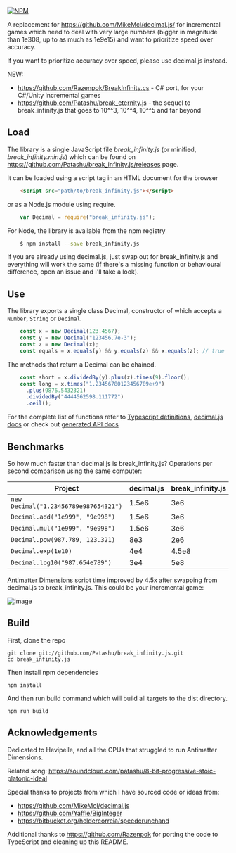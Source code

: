 [![NPM](https://img.shields.io/npm/v/break_infinity.js.svg)](https://www.npmjs.com/package/break_infinity.js)

A replacement for https://github.com/MikeMcl/decimal.js/ for incremental games which need
to deal with very large numbers (bigger in magnitude than 1e308, up to as much as 1e9e15)
and want to prioritize speed over accuracy.

If you want to prioritize accuracy over speed, please use decimal.js instead.

NEW:

- https://github.com/Razenpok/BreakInfinity.cs - C# port, for your C#/Unity incremental games
- https://github.com/Patashu/break_eternity.js - the sequel to break_infinity.js that goes to
10^^3, 10^^4, 10^^5 and far beyond

## Load

The library is a single JavaScript file *break_infinity.js* (or minified, *break_infinity.min.js*)
which can be found on https://github.com/Patashu/break_infinity.js/releases page.

It can be loaded using a script tag in an HTML document for the browser

```html
    <script src="path/to/break_infinity.js"></script>
```

or as a Node.js module using require.

```javascript
    var Decimal = require("break_infinity.js");
```

For Node, the library is available from the npm registry

```bash
    $ npm install --save break_infinity.js
```

If you are already using decimal.js, just swap out for break_infinity.js and everything will work
the same (if there's a missing function or behavioural difference, open an issue and I'll take a look).

## Use

The library exports a single class Decimal, constructor of which accepts a
`Number`, `String` or `Decimal`.

```javascript
    const x = new Decimal(123.4567);
    const y = new Decimal("123456.7e-3");
    const z = new Decimal(x);
    const equals = x.equals(y) && y.equals(z) && x.equals(z); // true
```
    
The methods that return a Decimal can be chained.

```javascript
    const short = x.dividedBy(y).plus(z).times(9).floor();
    const long = x.times("1.23456780123456789e+9")
      .plus(9876.5432321)
      .dividedBy("4444562598.111772")
      .ceil();
````

For the complete list of functions refer to
[Typescript definitions](https://github.com/Patashu/break_infinity.js/blob/master/break_infinity.d.ts),
[decimal.js docs](http://mikemcl.github.io/decimal.js/)
or check out
[generated API docs](https://patashu.github.io/break_infinity.js/classes/decimal.html) 

## Benchmarks

So how much faster than decimal.js is break_infinity.js?
Operations per second comparison using the same computer:

| Project | decimal.js | break_infinity.js | Speedup |
|---------|------------|-------------------|---------|
| `new Decimal("1.23456789e987654321")` | 1.5e6 | 3e6   | 2x     |
| `Decimal.add("1e999", "9e998")`       | 1.5e6 | 3e6   | 15x    |
| `Decimal.mul("1e999", "9e998")`       | 1.5e6 | 3e6   | 66x    |
| `Decimal.pow(987.789, 123.321)`       | 8e3   | 2e6   | 250x   |
| `Decimal.exp(1e10)`                   | 4e4   | 4.5e8 | 11250x |
| `Decimal.log10("987.654e789")`        | 3e4   | 5e8   | 16666x |

[Antimatter Dimensions](https://github.com/IvarK/IvarK.github.io) script time
improved by 4.5x after swapping from decimal.js to break_infinity.js.
This could be your incremental game:

![image](https://user-images.githubusercontent.com/666597/33364256-b0dfb7da-d537-11e7-9469-b2857568a468.png)

## Build

First, clone the repo
```
git clone git://github.com/Patashu/break_infinity.js.git
cd break_infinity.js
```

Then install npm dependencies
```
npm install
```

And then run build command which will build all targets to the dist directory.
```
npm run build
```

## Acknowledgements

Dedicated to Hevipelle, and all the CPUs that struggled to run Antimatter Dimensions.

Related song: https://soundcloud.com/patashu/8-bit-progressive-stoic-platonic-ideal

Special thanks to projects from which I have sourced code or ideas from:

- https://github.com/MikeMcl/decimal.js
- https://github.com/Yaffle/BigInteger
- https://bitbucket.org/heldercorreia/speedcrunchand

Additional thanks to https://github.com/Razenpok for
porting the code to TypeScript and cleaning up this README.
